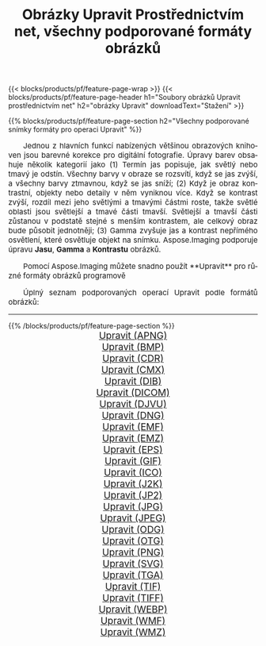 ﻿---
title: Obrázky Upravit Prostřednictvím net, všechny podporované formáty obrázků 
weight: 3920
url: /cs/net/adjust/ 
lang: cs
langdirlevel: 2
locales: zh-hans,ja,it,ru,de,es,fr,nl,id,lt,pl,pt,vi,tr,ko,zh-hant,ar,hi,th,sv,cs,uk,he
description: Pomocí Aspose.Imaging můžete snadno Upravit obrázky přes net
---

{{< blocks/products/pf/feature-page-wrap >}}
{{< blocks/products/pf/feature-page-header h1="Soubory obrázků Upravit prostřednictvím net" h2="obrázky Upravit" downloadText="Stažení" >}}


{{% blocks/products/pf/feature-page-section  h2="Všechny podporované snímky formáty pro operaci Upravit" %}}
<p align="justify" style="text-indent:2em;font-size:15px;">
Jednou z hlavních funkcí nabízených většinou obrazových knihoven jsou barevné korekce pro digitální fotografie. Úpravy barev obsahuje několik kategorií jako (1) Termín jas popisuje, jak světlý nebo tmavý je odstín. Všechny barvy v obraze se rozsvítí, když se jas zvýší, a všechny barvy ztmavnou, když se jas sníží; (2) Když je obraz kontrastní, objekty nebo detaily v něm vyniknou více. Když se kontrast zvýší, rozdíl mezi jeho světlými a tmavými částmi roste, takže světlé oblasti jsou světlejší a tmavé části tmavší. Světlejší a tmavší části zůstanou v podstatě stejné s menším kontrastem, ale celkový obraz bude působit jednotněji; (3) Gamma zvyšuje jas a kontrast nepřímého osvětlení, které osvětluje objekt na snímku. Aspose.Imaging podporuje úpravu <b>Jasu</b>, <b>Gamma</b> a <b>Kontrastu</b> obrázků.
</p>
<p align="justify" style="text-indent:2em;font-size:15px;">
Pomocí Aspose.Imaging můžete snadno použít **Upravit** pro různé formáty obrázků programově
</p>
<p align="justify" style="text-indent:2em;font-size:15px;">
Úplný seznam podporovaných operací Upravit podle formátů obrázků:
</p>
<hr/>
{{% /blocks/products/pf/feature-page-section %}}
<div class="container-fluid productfamilypage bg-gray">
    <div class="convertypes bg-gray agp-content section">
        <div class="container">
		<div class="row other-converters" style="gap: 10px;font-size: 19px;text-align:center;">
		    <div class='col-md-2 other-converter remove-lp remove-rp'><a href="/imaging/cs/net/adjust/apng/" style="padding:15px;">Upravit (APNG)</a></div><div class='col-md-2 other-converter remove-lp remove-rp'><a href="/imaging/cs/net/adjust/bmp/" style="padding:15px;">Upravit (BMP)</a></div><div class='col-md-2 other-converter remove-lp remove-rp'><a href="/imaging/cs/net/adjust/cdr/" style="padding:15px;">Upravit (CDR)</a></div><div class='col-md-2 other-converter remove-lp remove-rp'><a href="/imaging/cs/net/adjust/cmx/" style="padding:15px;">Upravit (CMX)</a></div><div class='col-md-2 other-converter remove-lp remove-rp'><a href="/imaging/cs/net/adjust/dib/" style="padding:15px;">Upravit (DIB)</a></div><div class='col-md-2 other-converter remove-lp remove-rp'><a href="/imaging/cs/net/adjust/dicom/" style="padding:15px;">Upravit (DICOM)</a></div><div class='col-md-2 other-converter remove-lp remove-rp'><a href="/imaging/cs/net/adjust/djvu/" style="padding:15px;">Upravit (DJVU)</a></div><div class='col-md-2 other-converter remove-lp remove-rp'><a href="/imaging/cs/net/adjust/dng/" style="padding:15px;">Upravit (DNG)</a></div><div class='col-md-2 other-converter remove-lp remove-rp'><a href="/imaging/cs/net/adjust/emf/" style="padding:15px;">Upravit (EMF)</a></div><div class='col-md-2 other-converter remove-lp remove-rp'><a href="/imaging/cs/net/adjust/emz/" style="padding:15px;">Upravit (EMZ)</a></div><div class='col-md-2 other-converter remove-lp remove-rp'><a href="/imaging/cs/net/adjust/eps/" style="padding:15px;">Upravit (EPS)</a></div><div class='col-md-2 other-converter remove-lp remove-rp'><a href="/imaging/cs/net/adjust/gif/" style="padding:15px;">Upravit (GIF)</a></div><div class='col-md-2 other-converter remove-lp remove-rp'><a href="/imaging/cs/net/adjust/ico/" style="padding:15px;">Upravit (ICO)</a></div><div class='col-md-2 other-converter remove-lp remove-rp'><a href="/imaging/cs/net/adjust/j2k/" style="padding:15px;">Upravit (J2K)</a></div><div class='col-md-2 other-converter remove-lp remove-rp'><a href="/imaging/cs/net/adjust/jp2/" style="padding:15px;">Upravit (JP2)</a></div><div class='col-md-2 other-converter remove-lp remove-rp'><a href="/imaging/cs/net/adjust/jpg/" style="padding:15px;">Upravit (JPG)</a></div><div class='col-md-2 other-converter remove-lp remove-rp'><a href="/imaging/cs/net/adjust/jpeg/" style="padding:15px;">Upravit (JPEG)</a></div><div class='col-md-2 other-converter remove-lp remove-rp'><a href="/imaging/cs/net/adjust/odg/" style="padding:15px;">Upravit (ODG)</a></div><div class='col-md-2 other-converter remove-lp remove-rp'><a href="/imaging/cs/net/adjust/otg/" style="padding:15px;">Upravit (OTG)</a></div><div class='col-md-2 other-converter remove-lp remove-rp'><a href="/imaging/cs/net/adjust/png/" style="padding:15px;">Upravit (PNG)</a></div><div class='col-md-2 other-converter remove-lp remove-rp'><a href="/imaging/cs/net/adjust/svg/" style="padding:15px;">Upravit (SVG)</a></div><div class='col-md-2 other-converter remove-lp remove-rp'><a href="/imaging/cs/net/adjust/tga/" style="padding:15px;">Upravit (TGA)</a></div><div class='col-md-2 other-converter remove-lp remove-rp'><a href="/imaging/cs/net/adjust/tif/" style="padding:15px;">Upravit (TIF)</a></div><div class='col-md-2 other-converter remove-lp remove-rp'><a href="/imaging/cs/net/adjust/tiff/" style="padding:15px;">Upravit (TIFF)</a></div><div class='col-md-2 other-converter remove-lp remove-rp'><a href="/imaging/cs/net/adjust/webp/" style="padding:15px;">Upravit (WEBP)</a></div><div class='col-md-2 other-converter remove-lp remove-rp'><a href="/imaging/cs/net/adjust/wmf/" style="padding:15px;">Upravit (WMF)</a></div><div class='col-md-2 other-converter remove-lp remove-rp'><a href="/imaging/cs/net/adjust/wmz/" style="padding:15px;">Upravit (WMZ)</a></div>
                </div>
        </div>
    </div>
</div>
<br/>
